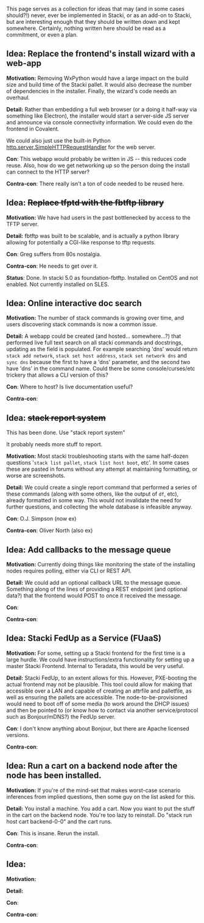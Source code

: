 This page serves as a collection for ideas that may (and in some cases should?!) never, ever be implemented in Stacki, or as an add-on to Stacki, but are interesting enough that they should be written down and kept somewhere.  Certainly, nothing written here should be read as a commitment, or even a plan.


## Idea: Replace the frontend's install wizard with a web-app

__Motivation:__ Removing WxPython would have a large impact on the build size and build time of the Stacki pallet.  It would also decrease the number of dependencies in the installer.  Finally, the wizard's code needs an overhaul.

__Detail:__ Rather than embedding a full web browser (or a doing it half-way via something like Electron), the installer would start a server-side JS server and announce via console connectivity information.  We could even do the frontend in Covalent.

We could also just use the built-in Python [http.server.SimpleHTTPRequestHandler](https://docs.python.org/3/library/http.server.html#http.server.SimpleHTTPRequestHandler) for the web server.

__Con__: This webapp would probably be written in JS -- this reduces code reuse. Also, how do we get networking up so the person doing the install can connect to the HTTP server?

__Contra-con__: There really isn't a ton of code needed to be reused here.


## Idea: ~~Replace tfptd with the fbtftp library~~

__Motivation:__ We have had users in the past bottlenecked by access to the TFTP server.

__Detail:__ fbtftp was built to be scalable, and is actually a python library allowing for potentially a CGI-like response to tftp requests.

__Con__: Greg suffers from 80s nostalgia.

__Contra-con__: He needs to get over it.

__Status__: Done. In stacki 5.0 as foundation-fbtftp. Installed on CentOS and not enabled. Not currently installed on SLES.


## Idea: Online interactive doc search

__Motivation:__ The number of stack commands is growing over time, and users discovering stack commands is now a common issue.

__Detail:__ A webapp could be created (and hosted... somewhere...?) that performed live full text search on all stacki commands and docstrings, updating as the field is populated.  For example searching 'dns' would return `stack add network`, `stack set host address`, `stack set network dns` and `sync dns` because the first to have a 'dns' parameter, and the second two have 'dns' in the command name.  Could there be some console/curses/etc trickery that allows a CLI version of this?

__Con__: Where to host?  Is live documentation useful?

__Contra-con__: 


## Idea: ~~stack report system~~

This has been done. Use "stack report system"

It probably needs more stuff to report. 

__Motivation:__ Most stacki troubleshooting starts with the same half-dozen questions '`stack list pallet`, `stack list host boot`, etc'.  In some cases these are pasted in forums without any attempt at maintaining formatting, or worse are screenshots.

__Detail:__ We could create a single report command that performed a series of these commands (along with some others, like the output of `df`, etc), already formatted in some way.  This would not invalidate the need for further questions, and collecting the whole database is infeasible anyway.

__Con__: O.J. Simpson (now ex)

__Contra-con__: Oliver North (also ex)


## Idea: Add callbacks to the message queue

__Motivation:__ Currently doing things like monitoring the state of the installing nodes requires polling, either via CLI or REST API.

__Detail:__ We could add an optional callback URL to the message queue.  Something along of the lines of providing a REST endpoint (and optional data?) that the frontend would POST to once it received the message.

__Con__: 

__Contra-con__: 


## Idea: Stacki FedUp as a Service (FUaaS)

__Motivation:__ For some, setting up a Stacki frontend for the first time is a large hurdle.  We could have instructions/extra functionality for setting up a master Stacki Frontend.  Internal to Teradata, this would be very useful.

__Detail:__ Stacki FedUp, to an extent allows for this.  However, PXE-booting the actual frontend may not be plausible.  This tool could allow for making that accessible over a LAN and capable of creating an attrfile and palletfile, as well as ensuring the pallets are accessible.  The node-to-be-provisioned would need to boot off of some media (to work around the DHCP issues) and then be pointed to (or know how to contact via another service/protocol such as Bonjour/mDNS?) the FedUp server.

__Con__: I don't know anything about Bonjour, but there are Apache licensed versions.

__Contra-con__: 

## Idea: Run a cart on a backend node after the node has been installed.

__Motivation:__ If you're of the mind-set that makes worst-case scenario inferences from implied questions, then some guy on the list asked for this.

__Detail:__ You install a machine. You add a cart. Now you want to put the stuff in the cart on the backend node. You're too lazy to reinstall. Do "stack run host cart <cartname> backend-0-0" and the cart runs.  

__Con__: This is insane. Rerun the install.

__Contra-con__: 


## Idea: 

__Motivation:__ 

__Detail:__ 

__Con__: 

__Contra-con__: 

